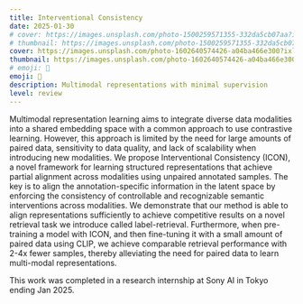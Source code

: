 ```yaml
---
title: Interventional Consistency
date: 2025-01-30
# cover: https://images.unsplash.com/photo-1500259571355-332da5cb07aa?ixlib=rb-4.0.3&ixid=M3wxMjA3fDB8MHxwaG90by1wYWdlfHx8fGVufDB8fHx8fA%3D%3D&auto=format&fit=crop&w=1440&q=80
# thumbnail: https://images.unsplash.com/photo-1500259571355-332da5cb07aa?ixlib=rb-4.0.3&ixid=M3wxMjA3fDB8MHxwaG90by1wYWdlfHx8fGVufDB8fHx8fA%3D%3D&auto=format&fit=crop&w=480&q=80
cover: https://images.unsplash.com/photo-1602640574426-a04ba466e300?ixlib=rb-4.0.3&ixid=M3wxMjA3fDB8MHxwaG90by1wYWdlfHx8fGVufDB8fHx8fA%3D%3D&auto=format&fit=crop&w=1440&q=80
thumbnail: https://images.unsplash.com/photo-1602640574426-a04ba466e300?ixlib=rb-4.0.3&ixid=M3wxMjA3fDB8MHxwaG90by1wYWdlfHx8fGVufDB8fHx8fA%3D%3D&auto=format&fit=crop&w=480&q=80
# emoji: 🕺
emoji: 🪇
description: Multimodal representations with minimal supervision
level: review
---
```



Multimodal representation learning aims to integrate diverse data modalities into a shared embedding space with a common approach to use contrastive learning. However, this approach is limited by the need for large amounts of paired data, sensitivity to data quality, and lack of scalability when introducing new modalities. We propose Interventional Consistency (ICON), a novel framework for learning structured representations that achieve partial alignment across modalities using unpaired annotated samples. The key is to align the annotation-specific information in the latent space by enforcing the consistency of controllable and recognizable semantic interventions across modalities. We demonstrate that our method is able to align representations sufficiently to achieve competitive results on a novel retrieval task we introduce called label-retrieval. Furthermore, when pre-training a model with ICON, and then fine-tuning it with a small amount of paired data using CLIP, we achieve comparable retrieval performance with 2-4x fewer samples, thereby alleviating the need for paired data to learn multi-modal representations.

This work was completed in a research internship at Sony AI in Tokyo ending Jan 2025.
